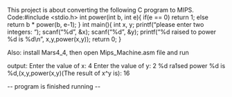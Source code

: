 This project is about converting the following C program to MIPS.
Code:#include <stdio.h>
int power(int b, int e){
if(e == 0)
return 1;
else return b * power(b, e-1);
}
int main(){
int x, y;
printf(“please enter two integers: “);
scanf(“%d”, &x);
scanf(“%d”, &y);
printf(“%d raised to power %d is %d\n”, x,y,power(x,y));
return 0;
}

Also: install Mars4_4, then open Mips_Machine.asm file and run

output: Enter the value of x: 4
Enter the value of y: 2
%d ra1sed power %d is %d,(x,y,power(x,y)(The result of x^y is): 16

-- program is finished running --
